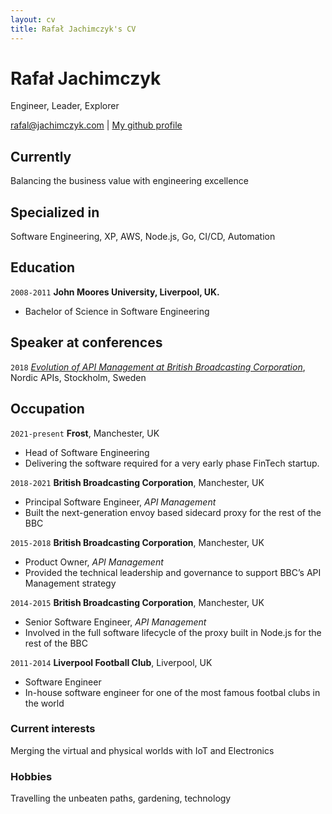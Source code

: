 ```yaml
---
layout: cv
title: Rafał Jachimczyk's CV
---
```

# Rafał Jachimczyk
Engineer, Leader, Explorer

<div id="webaddress">
<a href="rafal@jachimczyk.com">rafal@jachimczyk.com</a>
| <a href="http://github.com/RafalJachimczyk">My github profile</a>
</div>

## Currently

Balancing the business value with engineering excellence

## Specialized in

Software Engineering, XP, AWS, Node.js, Go, CI/CD, Automation

## Education

`2008-2011`
__John Moores University, Liverpool, UK.__
- Bachelor of Science in Software Engineering

## Speaker at conferences

`2018`
*[Evolution of API Management at British Broadcasting Corporation](https://www.youtube.com/watch?v=mKMM-rLXwzo&ab_channel=NordicAPIs)*, Nordic APIs, Stockholm, Sweden

## Occupation

`2021-present`
__Frost__, Manchester, UK

- Head of Software Engineering
- Delivering the software required for a very early phase FinTech startup.

`2018-2021`
__British Broadcasting Corporation__, Manchester, UK

- Principal Software Engineer, *API Management*
- Built the next-generation envoy based sidecard proxy for the rest of the BBC

`2015-2018`
__British Broadcasting Corporation__, Manchester, UK

- Product Owner, *API Management*
- Provided the technical leadership and governance to support BBC’s API Management strategy

`2014-2015`
__British Broadcasting Corporation__, Manchester, UK

- Senior Software Engineer, *API Management*
- Involved in the full software lifecycle of the proxy built in Node.js for the rest of the BBC

`2011-2014`
__Liverpool Football Club__, Liverpool, UK

- Software Engineer
- In-house software engineer for one of the most famous footbal clubs in the world


### Current interests

Merging the virtual and physical worlds with IoT and Electronics


### Hobbies

Travelling the unbeaten paths, gardening, technology

<!-- ### Footer

Last updated: September 2021 -->


